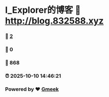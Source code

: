 # I_Explorer的博客 :link: http://blog.832588.xyz 
### :page_facing_up: [2](http://blog.832588.xyz/tag.html) 
### :speech_balloon: 0 
### :hibiscus: 868 
### :alarm_clock: 2025-10-10 14:46:21 
### Powered by :heart: [Gmeek](https://github.com/Meekdai/Gmeek)
